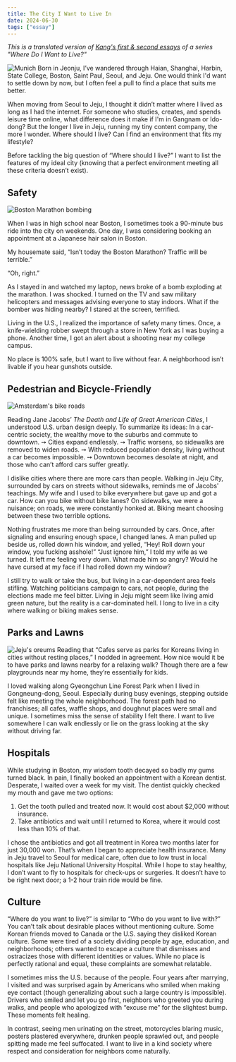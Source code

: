 ```yaml
---
title: The City I Want to Live In
date: 2024-06-30
tags: ["essay"]
---
```


*This is a translated version of [Kang's first & second essays](https://jagunbae.com/where-1/) of a series "Where Do I Want to Live?"*

![Munich](https://jagunbae.com/content/images/size/w2000/2024/05/IMG_0672.webp)
Born in Jeonju, I’ve wandered through Haian, Shanghai, Harbin, State College, Boston, Saint Paul, Seoul, and Jeju. One would think I'd want to settle down by now, but I often feel a pull to find a place that suits me better.

When moving from Seoul to Jeju, I thought it didn’t matter where I lived as long as I had the internet. For someone who studies, creates, and spends leisure time online, what difference does it make if I'm in Gangnam or Ido-dong? But the longer I live in Jeju, running my tiny content company, the more I wonder. Where should I live? Can I find an environment that fits my lifestyle?

Before tackling the big question of “Where should I live?” I want to list the features of my ideal city (knowing that a perfect environment meeting all these criteria doesn’t exist).

## Safety
![Boston Marathon bombing](https://jagunbae.com/content/images/2024/05/Smoke-bomb-attacks-explosion-detonation-Boston-Marathon-April-15-2013-2.webp)

When I was in high school near Boston, I sometimes took a 90-minute bus ride into the city on weekends. One day, I was considering booking an appointment at a Japanese hair salon in Boston.

My housemate said, “Isn’t today the Boston Marathon? Traffic will be terrible.”

“Oh, right.”

As I stayed in and watched my laptop, news broke of a bomb exploding at the marathon. I was shocked. I turned on the TV and saw military helicopters and messages advising everyone to stay indoors. What if the bomber was hiding nearby? I stared at the screen, terrified.

Living in the U.S., I realized the importance of safety many times. Once, a knife-wielding robber swept through a store in New York as I was buying a phone. Another time, I got an alert about a shooting near my college campus.

No place is 100% safe, but I want to live without fear. A neighborhood isn’t livable if you hear gunshots outside.

## Pedestrian and Bicycle-Friendly
![Amsterdam's bike roads](https://jagunbae.com/content/images/2024/05/amsterdam-tour-bicycle-group-800x450.webp)

Reading Jane Jacobs’ *The Death and Life of Great American Cities*, I understood U.S. urban design deeply. To summarize its ideas: In a car-centric society, the wealthy move to the suburbs and commute to downtown. ➙ Cities expand endlessly. ➙ Traffic worsens, so sidewalks are removed to widen roads. ➙ With reduced population density, living without a car becomes impossible. ➙ Downtown becomes desolate at night, and those who can’t afford cars suffer greatly.

I dislike cities where there are more cars than people. Walking in Jeju City, surrounded by cars on streets without sidewalks, reminds me of Jacobs' teachings. My wife and I used to bike everywhere but gave up and got a car. How can you bike without bike lanes? On sidewalks, we were a nuisance; on roads, we were constantly honked at. Biking meant choosing between these two terrible options.

Nothing frustrates me more than being surrounded by cars. Once, after signaling and ensuring enough space, I changed lanes. A man pulled up beside us, rolled down his window, and yelled, “Hey! Roll down your window, you fucking asshole!” “Just ignore him,” I told my wife as we turned. It left me feeling very down. What made him so angry? Would he have cursed at my face if I had rolled down my window?

I still try to walk or take the bus, but living in a car-dependent area feels stifling. Watching politicians campaign to cars, not people, during the elections made me feel bitter. Living in Jeju might seem like living amid green nature, but the reality is a car-dominated hell. I long to live in a city where walking or biking makes sense.

## Parks and Lawns
![Jeju's oreums](https://jagunbae.com/content/images/size/w2000/2024/05/IMG_2803.webp)
Reading that “Cafes serve as parks for Koreans living in cities without resting places,” I nodded in agreement. How nice would it be to have parks and lawns nearby for a relaxing walk? Though there are a few playgrounds near my home, they’re essentially for kids.

I loved walking along Gyeongchun Line Forest Park when I lived in Gongneung-dong, Seoul. Especially during busy evenings, stepping outside felt like meeting the whole neighborhood. The forest path had no franchises; all cafes, waffle shops, and doughnut places were small and unique. I sometimes miss the sense of stability I felt there.
I want to live somewhere I can walk endlessly or lie on the grass looking at the sky without driving far.

## Hospitals

While studying in Boston, my wisdom tooth decayed so badly my gums turned black. In pain, I finally booked an appointment with a Korean dentist. Desperate, I waited over a week for my visit. The dentist quickly checked my mouth and gave me two options:

1. Get the tooth pulled and treated now. It would cost about $2,000 without insurance.
2. Take antibiotics and wait until I returned to Korea, where it would cost less than 10% of that.

I chose the antibiotics and got all treatment in Korea two months later for just 30,000 won. That’s when I began to appreciate health insurance.
Many in Jeju travel to Seoul for medical care, often due to low trust in local hospitals like Jeju National University Hospital. While I hope to stay healthy, I don’t want to fly to hospitals for check-ups or surgeries. It doesn’t have to be right next door; a 1-2 hour train ride would be fine.

## Culture

“Where do you want to live?” is similar to “Who do you want to live with?” You can’t talk about desirable places without mentioning culture.
Some Korean friends moved to Canada or the U.S. saying they disliked Korean culture. Some were tired of a society dividing people by age, education, and neighborhoods; others wanted to escape a culture that dismisses and ostracizes those with different identities or values. While no place is perfectly rational and equal, these complaints are somewhat relatable.

I sometimes miss the U.S. because of the people. Four years after marrying, I visited and was surprised again by Americans who smiled when making eye contact (though generalizing about such a large country is impossible). Drivers who smiled and let you go first, neighbors who greeted you during walks, and people who apologized with “excuse me” for the slightest bump. These moments felt healing.

In contrast, seeing men urinating on the street, motorcycles blaring music, posters plastered everywhere, drunken people sprawled out, and people spitting made me feel suffocated. I want to live in a kind society where respect and consideration for neighbors come naturally.